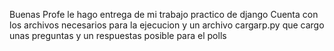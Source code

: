 Buenas Profe le hago entrega de mi trabajo practico de django
Cuenta con los archivos necesarios para la ejecucion y un archivo cargarp.py que cargo unas preguntas y un respuestas posible para el polls

